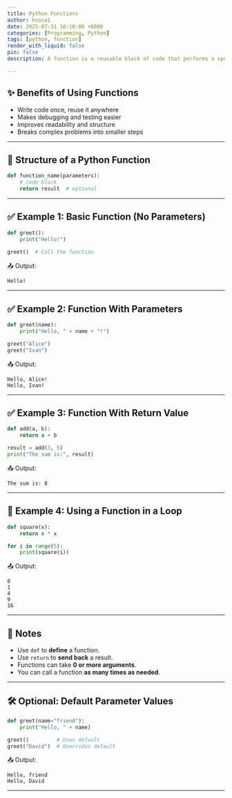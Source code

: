 ```yaml
---
title: Python Functions
author: hcoco1
date: 2025-07-31 16:10:00 +0800
categories: [Programming, Python]
tags: [python, function]
render_with_liquid: false
pin: false
description: A function is a reusable block of code that performs a specific task. It helps you organize your code, avoid repetition, and make programs more readable and modular.

---
```



## ✨ Benefits of Using Functions

- Write code once, reuse it anywhere
- Makes debugging and testing easier
- Improves readability and structure
- Breaks complex problems into smaller steps

------

## 🧱 Structure of a Python Function

```python
def function_name(parameters):
    # code block
    return result  # optional
```

------

## ✅ Example 1: Basic Function (No Parameters)

```python
def greet():
    print("Hello!")
    
greet()  # Call the function
```

📤 Output:

```
Hello!
```

------

## ✅ Example 2: Function With Parameters

```python
def greet(name):
    print("Hello, " + name + "!")

greet("Alice")
greet("Ivan")
```

📤 Output:

```
Hello, Alice!
Hello, Ivan!
```

------

## ✅ Example 3: Function With Return Value

```python
def add(a, b):
    return a + b

result = add(3, 5)
print("The sum is:", result)
```

📤 Output:

```
The sum is: 8
```

------

## 🔁 Example 4: Using a Function in a Loop

```python
def square(x):
    return x * x

for i in range(5):
    print(square(i))
```

📤 Output:

```
0
1
4
9
16
```

------

## 🧠 Notes

- Use `def` to **define** a function.
- Use `return` to **send back** a result.
- Functions can take **0 or more arguments**.
- You can call a function **as many times as needed**.

------

## 🛠️ Optional: Default Parameter Values

```python
def greet(name="friend"):
    print("Hello, " + name)

greet()         # Uses default
greet("David")  # Overrides default
```

📤 Output:

```
Hello, friend
Hello, David
```

------

